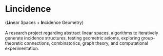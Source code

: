 # Lincidence
(**Lin**ear Spaces + **In**cidence Geometry)\
\
A research project regarding abstract linear spaces, algorithms to iteratively generate incidence structures, testing geometric axioms, exploring group-theoretic connections, combinatorics, graph theory, and computational experimentation.
